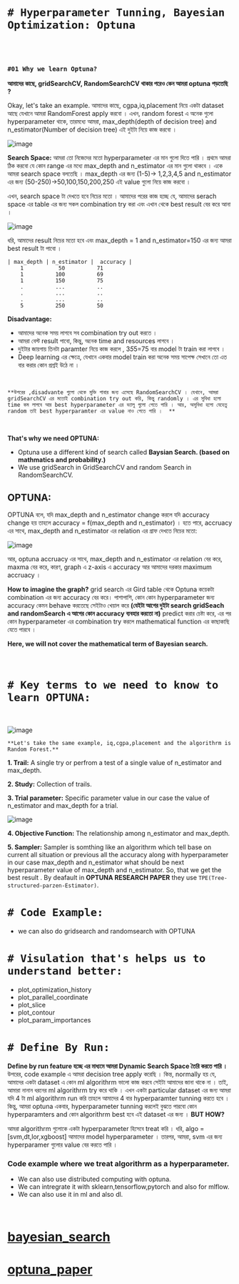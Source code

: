 <br>
<br>

# `# Hyperparameter Tunning, Bayesian Optimization: Optuna`

<br>
<br>

### `#01 Why we learn Optuna?`

**আমাদের কাছে, gridSearchCV, RandomSearchCV থাকার পরেও কেন আমরা optuna পড়তেছি ?**

Okay, let's take an example. আমাদের কাছে, cgpa,iq,placement নিয়ে একটা dataset আছে যেখানে আমরা RandomForest apply করবো ।  এখন, random forest এ অনেক গুলো hyperparameter থাকে, তারমধ্যে আমরা, max_depth(depth of decision tree) and n_estimator(Number of decision tree) এই দুইটা নিয়ে কাজ করবো । 


![image](img/img01.png)

**Search Space:** আমরা তো নিজেদের মতো hyperparameter এর মান গুলো দিতে পারি । প্রথমে আমরা ঠিক করবো যে কোন range এর মধ্যে max_depth and n_estimator এর মান গুলো থাকবে । একে আমরা search space বলতেছি । max_depth এর জন্য (1-5)-> 1,2,3,4,5 and n_estimator এর জন্য (50-250)->50,100,150,200,250 এই  value  গুলো নিয়ে কাজ করবো । 


এখন, search space টা দেখতে হবে নিচের মতো । আমাদের পরের কাজ হচ্ছে যে, আমাদের serach space এর table এর জন্য সকল combination try করা এবং এখান থেকে best result বের করে আনা । 

![image](img/img02.png)


ধরি, আমাদের result নিচের মতো হবে এবং max_depth = 1 and n_estimator=150 এর জন্য আমরা best result টা পাবো  । 


```table
| max_depth | n_estimator |  accuracy |
    1           50          71
    1          100          69
    1          150          75
    .          ...          ..
    .          ...          ..
    .          ...          ..
    5          250          50
```

**Disadvantage:** <br>
-  আমাদের অনেক সময় লাগবে সব combination try out করতে । 
- আমরা বেস্ট result পাবো, কিন্তু, অনেক time and resources লাগবে । 
- দুইটার জায়গায় তিনটা paramter নিয়ে কাজ করলে , 3*5*5=75 বার model টা train করা লাগবে । 
- Deep learning এর ক্ষেত্রে, যেখানে একবার model train করা অনেক সময় সাপেক্ষ সেখানে তো এত বার করার কোন প্রশ্নই উঠে না । 

<br>

`**উপরের ,disadvante গুলো থেকে মুক্তি পাবার জন্য এসেছে RandomSearchCV । যেখানে, আমরা gridSearchCV এর মতোই combination try out করি, কিন্তু randomly । এর সুবিধা হলো time কম লাগবে আর best hyperparameter এর ভ্যালু গুলো পেতে পারি । আর, অসুবিধা হলো যেহেতু random তাই best hyperparamter এর value নাও পেতে পারি । 
**`

<br>

**That's why we need OPTUNA:**
- Optuna use a different kind of search called **Baysian Search. (based on mathmatics and probability.)**
- We use gridSearch in GridSearchCV and random Search in RandomSearchCV.

## **OPTUNA:**

OPTUNA বলে, যদি  max_depth and n_estimator change করলে যদি accuracy change হয় তাহলে accuracy = f(max_depth and n_estimator) ।  হতে পারে, accruacy এর সাথে, max_depth and n_estimator এর relation এর গ্রাফ দেখতে নিচের মতো: 

![image](img/img03.png)

আর, optuna  accruacy এর সাথে, max_depth and n_estimator এর relation বের করে, maxma বের করে, কারণ, graph এ z-axis এ accuracy আর আমাদের দরকার maximum accruacy ।  

**How to imagine the graph?** grid search এর Gird table থেকে Optuna কয়েকটা combination এর জন্য accuracy বের করে।  পাশাপাশি, কোন কোন hyperparameter জন্য accuracy কেমন behave করতেছে সেইটাও খেয়াল করে **(যেইটা আগের দুইটা search gridSeach and randomSearch এ আগের কোন accuracy ব্যবহার করতো না)** predict করার চেষ্টা করে, এর পর কোন hyperparameter এর combination try করলে mathematical function এর কাছাকাছি যেতে পারবে । 

**Here, we will not cover the mathematical term of Bayesian search.**

<br>

#  `# Key terms to we need to know to learn OPTUNA:`

<br>

![image](img/img04.png)

`**Let's take the same example, iq,cgpa,placement and the algorithrm is Random Forest.**`

**1. Trail:** A single try or perfrom a test of a single value of n_estimator and max_depth.

**2. Study:** Collection of trails.

**3. Trial parameter:** Specific parameter value in our case the value of n_estimator and max_depth for a trial.


![image](img/img05.png)

**4. Objective Function:** The relationship among n_estimator and max_depth.

**5. Sampler:** Sampler is somthing like an algorithrm which tell base on current all situation or previous all the accuracy along with hyperparameter in our case max_depth and n_estimator what should be next hyperparameter value of max_depth and n_estimator. So, that we get the best result .  By deafault in **OPTUNA RESEARCH PAPER** they use `TPE(Tree-structured-parzen-Estimator)`. 


# `# Code Example:` 
- we can also do gridsearch and randomsearch with OPTUNA


# `# Visulation that's helps us to understand better:`
- plot_optimization_history
- plot_parallel_coordinate
- plot_slice
- plot_contour
- plot_param_importances


# `# Define By Run:`

**Define by run feature হচ্ছে এর মাধ্যমে আমরা Dynamic Search Space তৈরি করতে পারি ।** উপরের, code example এ আমরা decision tree apply  করেছি । কিন্ত, normally হয় যে, আমাদের  একটা  dataset এ কোন ml algorithrm ভালো কাজ করবে সেইটা আমাদের জানা থাকে না । তাই, আমারা নানান ধরনের ml algorithrm try করে থাকি । এখন একটা particular dataset এর জন্য আমরা যদি 4 টা ml algorithrm run করি তাহলে আমাদের 4 বার hyperparamter tunning করতে হবে । কিন্তু, আমরা optuna একবার, hyperparameter tunning করলেই বুঝতে পারবো কোন  hyperparamters and কোন algorithrm best হবে এই dataset এর জন্য । **BUT HOW?**


আমরা algorithrm গুলোকে একটা hyperparameter হিসেবে treat করি । ধরি, algo = [svm,dt,lor,xgboost]  আমাদের model hyperparameter । তারপর, আমরা, svm এর জন্য hyperparamer গুলোর value বের করতে পারি । 

### Code example where we treat algorithrm as a hyperparameter.

- We can also use distributed computing with optuna.
- We can intregrate it with sklearn,tensorflow,pytorch and also for mlflow.
- We can also use it in ml and also dl.

<br>

# [bayesian_search](https://arxiv.org/pdf/2304.11127)
# [optuna_paper](https://arxiv.org/pdf/1907.10902)

<br>

